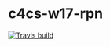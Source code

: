 # c4cs-w17-rpn

[![Travis build](https://img.shields.io/travis/pamiray/c4cs-w17-rpn.svg)](https://travis-ci.org/pamiray/c4cs-w17-rpn)
